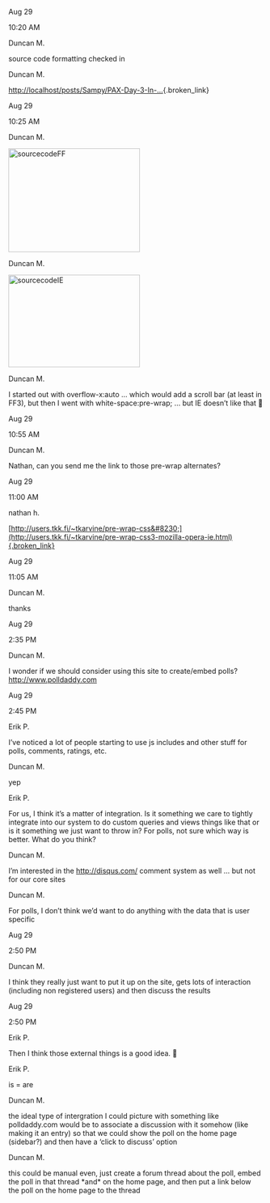 Aug 29

10:20 AM

Duncan M.

source code formatting checked in

Duncan M.

[http://localhost/posts/Sampy/PAX-Day-3-In-&#8230;](http://localhost/posts/Sampy/PAX-Day-3-In-depth-coverage-from-the-Sampy-Cam/?CommentID=342016){.broken_link}

Aug 29

10:25 AM

Duncan M.

<a href="http://duncanmackenzie.net/images/ChattingtodayamongsttheEvNetteam_DBBD/sourcecodeFF.png" rel="lightbox" title="sourcecodeFF"><img style="border-top-width: 0px; border-left-width: 0px; border-bottom-width: 0px; border-right-width: 0px" height="205" alt="sourcecodeFF" src="http://duncanmackenzie.net/images/ChattingtodayamongsttheEvNetteam_DBBD/sourcecodeFF_thumb.png" width="260" border="0" /></a> 

Duncan M.

<a href="http://duncanmackenzie.net/images/ChattingtodayamongsttheEvNetteam_DBBD/sourcecodeIE.png" rel="lightbox" title="sourcecodeIE"><img style="border-top-width: 0px; border-left-width: 0px; border-bottom-width: 0px; border-right-width: 0px" height="183" alt="sourcecodeIE" src="http://duncanmackenzie.net/images/ChattingtodayamongsttheEvNetteam_DBBD/sourcecodeIE_thumb.png" width="260" border="0" /></a> 

Duncan M.

I started out with overflow-x:auto &#8230; which would add a scroll bar (at least in FF3), but then I went with white-space:pre-wrap; &#8230; but IE doesn&#8217;t like that 🙂

Aug 29

10:55 AM

Duncan M.

Nathan, can you send me the link to those pre-wrap alternates?

Aug 29

11:00 AM

nathan h.

[http://users.tkk.fi/~tkarvine/pre-wrap-css&#8230;](http://users.tkk.fi/~tkarvine/pre-wrap-css3-mozilla-opera-ie.html){.broken_link}

Aug 29

11:05 AM

Duncan M.

thanks

Aug 29

2:35 PM

Duncan M.

I wonder if we should consider using this site to create/embed polls? <http://www.polldaddy.com>

Aug 29

2:45 PM

Erik P.

I&#8217;ve noticed a lot of people starting to use js includes and other stuff for polls, comments, ratings, etc.

Duncan M.

yep

Erik P.

For us, I think it&#8217;s a matter of integration. Is it something we care to tightly integrate into our system to do custom queries and views things like that or is it something we just want to throw in? For polls, not sure which way is better. What do you think?

Duncan M.

I&#8217;m interested in the <http://disqus.com/> comment system as well &#8230; but not for our core sites

Duncan M.

For polls, I don&#8217;t think we&#8217;d want to do anything with the data that is user specific

Aug 29

2:50 PM

Duncan M.

I think they really just want to put it up on the site, gets lots of interaction (including non registered users) and then discuss the results

Aug 29

2:50 PM

Erik P.

Then I think those external things is a good idea. 🙂

Erik P.

is = are

Duncan M.

the ideal type of intergration I could picture with something like polldaddy.com would be to associate a discussion with it somehow (like making it an entry) so that we could show the poll on the home page (sidebar?) and then have a &#8216;click to discuss&#8217; option

Duncan M.

this could be manual even, just create a forum thread about the poll, embed the poll in that thread \*and\* on the home page, and then put a link below the poll on the home page to the thread